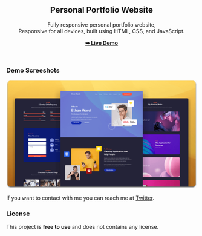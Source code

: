 <div align="center">
  

  <br />
  <br />

  <h2 align="center">Personal Portfolio Website</h2>

  Fully responsive personal portfolio website, <br />Responsive for all devices, built using HTML, CSS, and JavaScript.

  <a href="https://oussamahorrigue.github.io/web_developer_portfolio/"><strong>➥ Live Demo</strong></a>

</div>

<br />

### Demo Screeshots

![Portfolio Desktop Demo](./readme-images/desktop.png "Desktop Demo")



If you want to contact with me you can reach me at [Twitter](https://www.twitter.com/codewithsadee).

### License

This project is **free to use** and does not contains any license.
